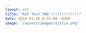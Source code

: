 ```yaml
---
layout: art
title: "Rat Test TWO !!!!!!!!!!!!!"
date: 2024-03-30 8:55:00 -0400
image: "/assets/images/sittin.png"
---
```


